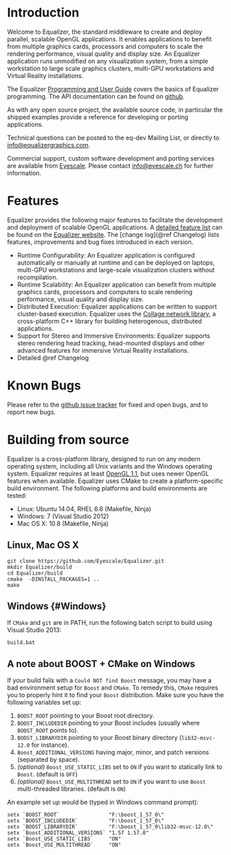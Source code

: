 # Introduction

Welcome to Equalizer, the standard middleware to create and deploy parallel,
scalable OpenGL applications. It enables applications to benefit from multiple
graphics cards, processors and computers to scale the rendering performance,
visual quality and display size. An Equalizer application runs unmodified on any
visualization system, from a simple workstation to large scale graphics
clusters, multi-GPU workstations and Virtual Reality installations.

The Equalizer [Programming and User Guide](https://github.com/Eyescale/EqDocs/raw/master/Developer/ProgrammingGuide/paper.pdf) covers the basics of Equalizer
programming. The API documentation can be found on
[github](http://eyescale.github.com/).

As with any open source project, the available source code, in particular the
shipped examples provide a reference for developing or porting applications.

Technical questions can be posted to the eq-dev Mailing List, or
directly to info@equalizergraphics.com.

Commercial support, custom software development and porting services are
available from [Eyescale](http://www.eyescale.ch). Please contact
[info@eyescale.ch](mailto:info@eyescale.ch?subject=Equalizer%20support)
for further information.

# Features

Equalizer provides the following major features to facilitate the development
and deployment of scalable OpenGL applications. A
[detailed feature list](http://www.equalizergraphics.com/features.html) can be
found on the [Equalizer website](http://www.equalizergraphics.com). The
[change log](@ref Changelog) lists features, improvements and bug
fixes introduced in each version.

* Runtime Configurability: An Equalizer application is configured
  automatically or manually at runtime and can be deployed on laptops,
  multi-GPU workstations and large-scale visualization clusters without
  recompilation.
* Runtime Scalability: An Equalizer application can benefit from
  multiple graphics cards, processors and computers to scale rendering
  performance, visual quality and display size.
* Distributed Execution: Equalizer applications can be written to
  support cluster-based execution. Equalizer uses the
  [Collage network library](http://www.libcollage.net), a cross-platform
  C++ library for building heterogenous, distributed applications.
* Support for Stereo and Immersive Environments: Equalizer supports
  stereo rendering head tracking, head-mounted displays and other
  advanced features for immersive Virtual Reality installations.
* Detailed @ref Changelog


# Known Bugs

Please refer to the
[github issue tracker](https://github.com/Eyescale/Equalizer/issues) for
fixed and open bugs, and to report new bugs.

# Building from source

Equalizer is a cross-platform library, designed to run on any modern operating
system, including all Unix variants and the Windows operating system. Equalizer
requires at least [OpenGL 1.1](http://www.opengl.org), but uses newer OpenGL
features when available. Equalizer uses CMake to create a platform-specific
build environment. The following platforms and build environments are tested:

* Linux: Ubuntu 14.04, RHEL 6.6 (Makefile, Ninja)
* Windows: 7 (Visual Studio 2012)
* Mac OS X: 10.8 (Makefile, Ninja)

## Linux, Mac OS X

    git clone https://github.com/Eyescale/Equalizer.git
    mkdir Equalizer/build
    cd Equalizer/build
    cmake  -DINSTALL_PACKAGES=1 ..
    make

## Windows {#Windows}

If `CMake` and `git` are in PATH, run the following batch script to build using
Visual Studio 2013:

    build.bat

## A note about BOOST + CMake on Windows
If your build fails with a `Could NOT find Boost` message, you may have a bad
environment setup for `Boost` and `CMake`. To remedy this, `CMake` requires you
to properly hint it to find your `Boost` distribution. Make sure you have the
following variables set up:

 1. `BOOST_ROOT` pointing to your Boost root directory.
 2. `BOOST_INCLUDEDIR` pointing to your Boost includes (usually where
    `BOOST_ROOT` points to).
 3. `BOOST_LIBRARYDIR` pointing to your Boost binary directory
    (`lib32-msvc-12.0` for instance).
 4. `Boost_ADDITIONAL_VERSIONS` having major, minor, and patch versions
    (separated by space).
 5. *(optional)* `Boost_USE_STATIC_LIBS` set to `ON` if you want to statically
    link to `Boost`. (default is `OFF`)
 6. *(optional)* `Boost_USE_MULTITHREAD` set to `ON` if you want to use `Boost`
    multi-threaded libraries. (default is `ON`)

An example set up would be (typed in Windows command prompt):
~~~
setx `BOOST_ROOT`                "F:\boost_1_57_0\"
setx `BOOST_INCLUDEDIR`          "F:\boost_1_57_0\"
setx `BOOST_LIBRARYDIR`          "F:\boost_1_57_0\lib32-msvc-12.0\"
setx `Boost_ADDITIONAL_VERSIONS` "1.57 1.57.0"
setx `Boost_USE_STATIC_LIBS`     "ON"
setx `Boost_USE_MULTITHREAD`     "ON"
~~~
